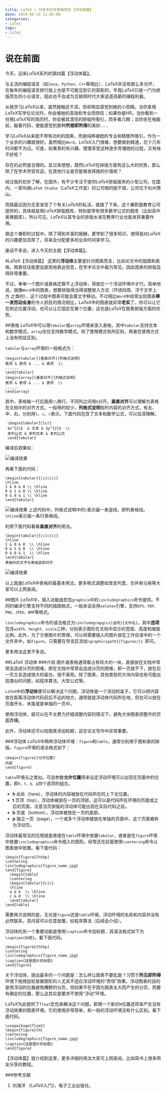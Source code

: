 ```yaml
---
title: LaTeX | 为学术论文排版而生【浮动体篇】
date: 2018-08-25 13:45:00
categories:
- LaTeX
tags:
- LaTeX
---
```




# 说在前面
今天，迎来$LaTeX$系列的第四篇【浮动体篇】。

与主流的编程语言（如`Java`、`Python`、`C++`等相比），$LaTeX$并没有那么多光环，在每年的编程语言排行版上也是不可能见到它的踪影的，毕竟$LaTeX$只是一门为排版而生的小众语言，因此也不会成为互联网时代大家追逐高薪的编程利器。

从我学习$LaTeX$以来，虽然接触还不深，但却明显感觉到她的小而精。当你拿用$LaTeX$写学位论文时，你会被她的高效和专业而惊叹；如果你是HR，当你看到一份用$LaTeX$写的简历时，你会被其漂亮的排版所吸引，而多看几眼；当你坐在电脑前，敲着代码，便能感觉到那种**所想即所得**的美妙......

学习$LaTeX$从来就不带有功利的因素，而是纯粹被她的专业和精致所吸引，作为一个业余的兴趣就很好。虽然相比`Word`，$LaTeX$入门很难，想要做到精通，花个几年时间都不为过。可是，如果真的有兴趣，慢慢享受这种逐步弄懂她的过程，又有啥不好呢？

存在的必然是合理的。反过来想想，既然$LaTeX$在排版方面有这么大的优势，那么除了在学术界受欢迎，在其他行业是否能够发挥她的价值呢？

经过我的初步了解，在国外，有不少专注于提供$LaTeX$排版服务的小型公司，在国内，一家叫做`LaTeX Studio`（LaTeX工作室）的公司做的挺不错，公司位于杭州萧山。

而我最近因为无意发现了个有关$LaTeX$的私活，就接了下来。这个兼职是教育公司提供的，具体就是用$LaTeX$排版题库，特别是带有很多数学公式的题库（比如高中奥赛题库）。所以可见，$LaTeX$以其专业的排版水准在教育行业也能发挥重要作用。

做这个兼职的过程中，除了得到丰富的报酬，更学到了很多知识，使得我对$LaTeX$的兴趣更加浓厚了，将来会分配更多的业余时间来学习。

废话不多说，进入今天的主题【浮动体篇】。

#LaTeX【浮动体篇】
这里的**浮动体**主要是针对图表而言，比如论文中的插图和表格。图表往往能更加直观地表达信息，在学术论文中最为常见，因此图表的排版显得非常重要。

不过，单单一个图片或表格还算不上浮动体，得放在一个浮动环境中才行。简单地说，就像``Word``中的图表，想要排版得当得调整嵌入方式（环绕四周、浮于文字上方 之类的），这个过程中图表可能会着文字移动。不过相比``Word``中经常出现图表**牵一发而动全身**的令人抓狂的情况相比，$LaTeX$中的图表就非常**老实**了，你可以让它在附近位置浮动，也可以让它固定在某个位置，这也是$LaTeX$在图表排版方面的优势。

##表格
$LaTeX$中可以用``tabular``或``array``环境来录入表格，其中``tabular``支持文本和数学模式，``array``仅仅支持数学模式。除了使用模式有所区别，两者在使用方式上没有明显区别。

``tabular``与``array``环境的一般格式为：

```
\begin{tabular}[垂直对齐]{列格式说明}
表项 & 表项 & ... & 表项  \\
......
\end{tabular}
\begin{array}[垂直对齐]{列格式说明}
表项 & 表项 & ... & 表项  \\ 
......
\end{array}
```




其中，表格每一行后面用``\\``换行，不同列之间用``&``分开。**垂直对齐**可以理解为表格在文档中的对齐方式，一般用的较少。**列格式说明**指列内容的对齐方式，有左、中、右，分别用``l``、``c``、``r``表示。下面代码包含了文本和数学公式，可以加深理解。
```
 \begin{tabular}{lcr}
 $x^{2}$  & 文本 & $y^{2}$  \\
 本列公式 & 本列文本 & 本列公式
 \end{tabular}
```
编译后效果如：

![编译效果](http://upload-images.jianshu.io/upload_images/2787497-30a3566e57b9a787.png?imageMogr2/auto-orient/strip%7CimageView2/2/w/1240)

再看下面的代码：
```
\begin{tabular}{|c|c|c|}
\hline
1 & 0 & 0 \\ \hline
0 & 1 & 0 \\ \hline
0 & 0 & 1 \\ \hline
\end{tabular}
```

![编译效果](http://upload-images.jianshu.io/upload_images/2787497-783fd308cb118b31.png?imageMogr2/auto-orient/strip%7CimageView2/2/w/1240)
上述代码中，列格式说明中的``|``表示画一条竖线，即列表格线。``\hline``表示画一条行表格线。

利用下面代码看看**垂直对齐**的用法。
```
\begin{tabular}{|c|c|c|}
\hline
1 & 0 & 0  \\ \hline
0 & 1 & 0  \\ \hline
0 & 0 & 1  \\ \hline
\end{tabular}
表格外的文字与表格底部对齐
```

![编译效果](http://upload-images.jianshu.io/upload_images/2787497-669a39d72ad15033.png?imageMogr2/auto-orient/strip%7CimageView2/2/w/1240)

以上就是$LaTeX$中表格的最基本用法，更多格式调整如改变列宽、合并单元格等大家可以上网查阅。

##图片
$LaTeX$中，插入功能由宏包``graphicx``中的``\includegraphics``命令提供。不同的编译引擎支持不同的插图格式，一般来说采用``xelatex``引擎，支持``EPS、PDF、PNG、JPEG、BMP``等格式。

``\includegraphics``命令的语法格式为``\includegrapgics[选项]{文件名}``。其中**选项**包含``width、height、scale``三种，分别表示图形在文档中显示的宽度、高度和缩放比例。此外，为了方便图片的管理，可以将需要插入的图片放在工作目录中的一个文件夹中，如``figure``，只需要在导言区添加``\graphicspath{{figures/}} ``即可。

更多用法这里不多说。

##LaTeX 浮动体
###介绍
图片或表格通常都占有较大的一块，直接放在文档中常常会造成分页的困难，即在文档中常常会造成分页的困难，即一页放不下，放在后一页又会造成很大的留白，很不美观。除了图表，其他类型的大块内容也有可能出现类似的问题，如程序算法、大型公式等。

`LaTeX`中的**浮动体**便可以解决这个问题。浮动体是一个活动的盒子，它可以把内容放在距离浮动体代码前后不远的地方，通常就是浮动体代码所在地，但也可以放在页面开头、末尾或是单独的一页中。

使用浮动体，就可以在不太费力仔细调整内容的情况下，避免大块图表把整齐的页面弄糟。

此外，浮动体还可以给图表添加标题，这在论文写作中非常重要。

###浮动体
$LaTeX$中两种浮动体环境：``figure``和``table``，通常分别用于图和表的排版。``figure``环境的语法格式如下：
```
\begin{figure}[允许位置]
内容
\end{figure}
```
``table``环境与之类似。可选参数**允许位置**用来设定浮动环境可以出现在页面中的位置，即``h、t、b、p``四个选项的组合。

- **h** 此处（here），浮动体的内容被放在代码所在的上下文位置。
- **t** 页顶（top），浮动体被放在一页的顶部，这可以是代码所在环境的页面或之后的页面，注意当页排版的浮动体可能出现在实际代码之前。
- **b** 页底（bottom），浮动体被放在一页的底部。
- **p** 独立一页（page），一个或多个浮动体被放在单独的页面中，这个页面被称为浮动页。

浮动体最常见的应用就是直接在``table``环境中放置``tabular``，或者是在``figure``环境中放置``\includegraphics``命令插入的图形。经常还在前面使用``\centering``命令让图表居中放置。看下面代码：
```
\begin{figure}[htbp]
\centering
\includegraphics{figure_name.jpg}
\end{figure}
  \begin{table}
  \centering
  \begin{tabular}{c|c}
  \hline
  a & b  \\ \hline
  c & d  \\ \hline
  \end{tabular}
\end{table}
```
需要再次说明的是，无论是``figure``还是``table``环境，浮动环境的名称和内容并没有必然联系，其内容可以任意放置，如程序算法（后续会介绍）。

浮动体的另一个重要动能是使用``\caption``命令加标题，其语法格式如下为``\caption{标题}``。看下面代码。
```
\begin{figure}[htbp]
\centering
\includegraphics{figure_name.jpg}
\caption{这是图片的标题}
\end{figure}
```
关于浮动体，提出最多的一个问题是：怎么样让图表不要乱跑？习惯于**所见即所得**环境下拖拽鼠标放置图形的人尤其不适应浮动环境的“奇怪”效果。浮动图表的目的是用浮动的位置避免糟糕的分页，但如果不在乎因为图表太大而产生的分页，而要有确定的位置，那么这其实是要求不使用“浮动”环境。

$LaTeX$为此提供了``float``宏包来解决这个问题，即用一个新的``H``位置选项来产生没有浮动效果的图表环境，它的使用非常简单，和一般的浮动环境没有什么区别。看下面代码。
```
\usepackage{float}
\begin{figure}[H]
\centering
\includegraphics{figure_name.jpg}
\caption{这是图片的标题}
\end{figure}
```
【浮动体篇】就介绍到这里，更多详细的用法大家可上网查阅，比如简书上很多网友分享的教程。

###参考文献
1. 刘海洋 《LaTeX入门》，电子工业出版社。